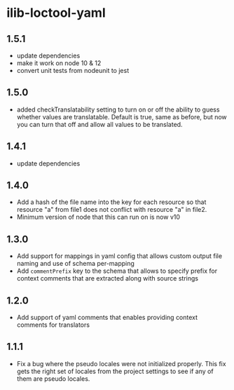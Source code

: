 # ilib-loctool-yaml

## 1.5.1

- update dependencies
- make it work on node 10 & 12
- convert unit tests from nodeunit to jest

## 1.5.0

- added checkTranslatability setting to turn on or off the ability
  to guess whether values are translatable. Default is true, same
  as before, but now you can turn that off and allow all
  values to be translated.

## 1.4.1

- update dependencies

## 1.4.0

- Add a hash of the file name into the key for each resource so that
  resource "a" from file1 does not conflict with resource "a" in file2.
- Minimum version of node that this can run on is now v10

## 1.3.0

- Add support for mappings in yaml config that allows custom output
  file naming and use of schema per-mapping
- Add `commentPrefix` key to the schema that allows to specify prefix
  for context comments that are extracted along with source strings

## 1.2.0

- Add support of yaml comments that enables providing context
  comments for translators

## 1.1.1

- Fix a bug where the pseudo locales were not initialized properly.
  This fix gets the right set of locales from the project settings to
  see if any of them are pseudo locales.
